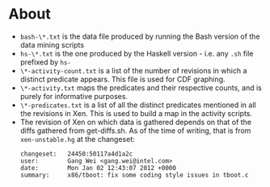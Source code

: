 # About
- `bash-\*.txt` is the data file produced by running the Bash version of the data mining scripts
- `hs-\*.txt` is the one produced by the Haskell version - i.e. any `.sh` file prefixed by `hs-`
- `\*-activity-count.txt` is a list of the number of revisions in which a distinct predicate appears. This file is used for CDF graphing.
- `\*-activity.txt` maps the predicates and their respective counts, and is purely for informative purposes.
- `\*-predicates.txt` is a list of all the distinct predicates mentioned in all the revisions in Xen. This is used to build a map in the activity scripts.
- The revision of Xen on which data is gathered depends on that of the diffs gathered from get-diffs.sh. As of the time of writing, that is from  `xen-unstable.hg` at the changeset:
  ```
  changeset:   24450:50117a4d1a2c
  user:        Gang Wei <gang.wei@intel.com>
  date:        Mon Jan 02 12:43:07 2012 +0000
  summary:     x86/tboot: fix some coding style issues in tboot.c
  ```
